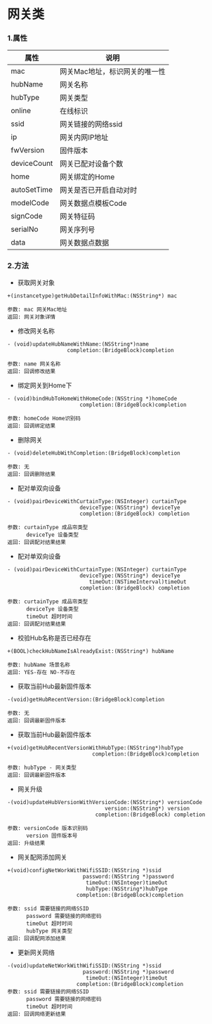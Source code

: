 # 网关类

### 1.属性

| 属性 | 说明 |
| ------ | ------ |
| mac | 网关Mac地址，标识网关的唯一性 |
| hubName | 网关名称 |
| hubType | 网关类型 |
| online | 在线标识|
| ssid | 网关链接的网络ssid |
| ip | 网关内网IP地址 |
| fwVersion | 固件版本 |
| deviceCount | 网关已配对设备个数 |
| home | 网关绑定的Home |
| autoSetTime | 网关是否已开启自动对时 |
| modelCode | 网关数据点模板Code |
| signCode | 网关特征码 |
| serialNo | 网关序列号 |
| data | 网关数据点数据 |


### 2.方法

* 获取网关对象

```
+(instancetype)getHubDetailInfoWithMac:(NSString*) mac

参数: mac 网关Mac地址
返回: 网关对象详情

```

* 修改网关名称

```
- (void)updateHubNameWithName:(NSString*)name
                   completion:(BridgeBlock)completion

参数: name 网关名称
返回: 回调修改结果

```

* 绑定网关到Home下

```
- (void)bindHubToHomeWithHomeCode:(NSString *)homeCode
                       completion:(BridgeBlock)completion

参数: homeCode Home识别码
返回: 回调绑定结果

```

* 删除网关

```
- (void)deleteHubWithCompletion:(BridgeBlock)completion

参数: 无
返回: 回调删除结果

```

* 配对单双向设备

```
- (void)pairDeviceWithCurtainType:(NSInteger) curtainType
                       deviceType:(NSString*) deviceTye
                       completion:(BridgeBlock) completion

参数: curtainType 成品帘类型
	  deviceTye 设备类型
返回: 回调配对结果结果

```

* 配对单双向设备

```
- (void)pairDeviceWithCurtainType:(NSInteger) curtainType
                       deviceType:(NSString*) deviceTye
                          timeOut:(NSTimeInterval)timeOut
                       completion:(BridgeBlock) completion

参数: curtainType 成品帘类型
	  deviceTye 设备类型
	  timeOut 超时时间
返回: 回调配对结果结果

```

* 校验Hub名称是否已经存在

```
+(BOOL)checkHubNameIsAlreadyExist:(NSString*) hubName

参数: hubName 场景名称
返回: YES-存在 NO-不存在

```

* 获取当前Hub最新固件版本

```
-(void)getHubRecentVersion:(BridgeBlock)completion

参数: 无
返回: 回调最新固件版本

```

* 获取当前Hub最新固件版本

```
+(void)getHubRecentVersionWithHubType:(NSString*)hubType
                           completion:(BridgeBlock)completion

参数: hubType - 网关类型
返回: 回调最新固件版本

```

* 网关升级

```
-(void)updateHubVersionWithVersionCode:(NSString*) versionCode
                               version:(NSString*) version
                            completion:(BridgeBlock) completion

参数: versionCode 版本识别码
	  version 固件版本号
返回: 升级结果

```

* 网关配网添加网关

```
+(void)configNetWorkWithWifiSSID:(NSString *)ssid
                        password:(NSString *)password
                         timeOut:(NSInteger)timeOut
                         hubType:(NSString*)hubType
                      completion:(BridgeBlock)completion

参数: ssid 需要链接的网络SSID
	  password 需要链接的网络密码
	  timeOut 超时时间
	  hubType 网关类型
返回: 回调配网添加结果

```

* 更新网关网络

```
-(void)updateNetWorkWithWifiSSID:(NSString *)ssid
                        password:(NSString *)password
                         timeOut:(NSInteger)timeOut
                      completion:(BridgeBlock)completion
参数: ssid 需要链接的网络SSID
	  password 需要链接的网络密码
	  timeOut 超时时间
返回: 回调网络更新结果

```
